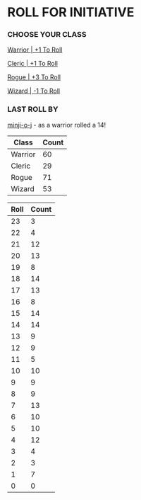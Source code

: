 # ROLL FOR INITIATIVE
### CHOOSE YOUR CLASS

[Warrior | +1 To Roll](https://github.com/benjaminsampica/benjaminsampica/issues/new?title=roll%7Cwarrior&body=Just+click+%27Submit+new+issue%27.)

[Cleric | +1 To Roll](https://github.com/benjaminsampica/benjaminsampica/issues/new?title=roll%7Ccleric&body=Just+click+%27Submit+new+issue%27.)

[Rogue | +3 To Roll](https://github.com/benjaminsampica/benjaminsampica/issues/new?title=roll%7Crogue&body=Just+click+%27Submit+new+issue%27.)

[Wizard | -1 To Roll](https://github.com/benjaminsampica/benjaminsampica/issues/new?title=roll%7Cwizard&body=Just+click+%27Submit+new+issue%27.)
### LAST ROLL BY
[minji-o-j](https://www.github.com/minji-o-j) - as a warrior rolled a 14!

|Class|Count|
|-|-|
|Warrior|60|
|Cleric|29|
|Rogue|71|
|Wizard|53|

|Roll|Count|
|-|-|
|23|3
|22|4
|21|12
|20|13
|19|8
|18|14
|17|13
|16|8
|15|14
|14|14
|13|9
|12|9
|11|5
|10|10
|9|9
|8|9
|7|13
|6|10
|5|10
|4|12
|3|4
|2|3
|1|7
|0|0
